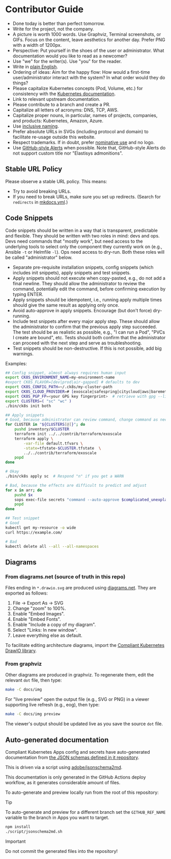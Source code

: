 # Contributor Guide

- Done today is better than perfect tomorrow.
- Write for the project, not the company.
- A picture is worth 1000 words. Use Graphviz, Terminal screenshots, or GIFs. Focus on the content, leave aesthetics for another day. Prefer PNG with a width of 1200px.
- Perspective: Put yourself in the shoes of the user or administrator. What documentation would you like to read as a newcomer?
- Use "we" for the writer(s). Use "you" for the reader.
- Write in [plain English](http://www.plainenglish.co.uk/how-to-write-in-plain-english.html).
- Ordering of ideas: Aim for the happy flow: How would a first-time user/administrator interact with the system? In what order would they do things?
- Please capitalize Kubernetes concepts (Pod, Volume, etc.) for consistency with the [Kubernetes documentation](https://kubernetes.io/docs/concepts/workloads/pods/).
- Link to relevant upstream documentation.
- Please contribute to a branch and create a PR.
- Capitalize all letters of acronyms: DNS, TCP, AWS.
- Capitalize proper nouns, in particular, names of projects, companies, and products: Kubernetes, Amazon, Azure.
- Use [inclusive naming](https://inclusivenaming.org/).
- Prefer absolute URLs in SVGs (including protocol and domain) to facilitate re-usage outside this website.
- Respect trademarks. If in doubt, prefer [nominative use](https://en.wikipedia.org/wiki/Nominative_use) and no logo.
- Use [GitHub-style Alerts](https://docs.github.com/en/get-started/writing-on-github/getting-started-with-writing-and-formatting-on-github/basic-writing-and-formatting-syntax#alerts) when possible. Note that, GitHub-style Alerts do not support custom title nor "Elastisys admonitions".

## Stable URL Policy

Please observe a stable URL policy. This means:

- Try to avoid breaking URLs.
- If you need to break URLs, make sure you set up redirects. (Search for `redirects` in [mkdocs.yml](mkdocs.yml).)

## Code Snippets

Code snippets should be written in a way that is transparent, predictable and flexible. They should be written with two roles in mind: devs and ops. Devs need commands that "mostly work", but need access to the underlying tools to select only the component they currently work on (e.g., Ansible `-t` or Helmfile `-l`). Ops need access to dry-run. Both these roles will be called "administrator" below.

- Separate pre-requisite installation snippets, config snippets (which includes init snippets), apply snippets and test snippets.
- Apply snippets should not execute when copy-pasted, e.g., do not add a final newline. They should allow the administrator to review the command, potentially edit the command, before confirming execution by typing ENTER.
- Apply snippets should be idempotent, i.e., running apply multiple times should give the same result as applying only once.
- Avoid auto-approve in apply snippets. Encourage (but don't force) dry-running.
- Include test snippets after every major apply step. These should allow the administrator to confirm that the previous apply step succeeded. The test should be as realistic as possible, e.g., "I can run a Pod", "PVCs I create are bound", etc. Tests should both confirm that the administrator can proceed with the next step and serve as troubleshooting.
- Test snippets should be non-destructive. If this is not possible, add big warnings.

Examples:

```bash
## Config snippet, almost always requires human input
export CK8S_ENVIRONMENT_NAME=my-environment-name
#export CK8S_FLAVOR=[dev|prod|air-gapped] # defaults to dev
export CK8S_CONFIG_PATH=~/.ck8s/my-cluster-path
export CK8S_CLOUD_PROVIDER=# [exoscale|safespring|citycloud|aws|baremetal]
export CK8S_PGP_FP=<your GPG key fingerprint>  # retrieve with gpg --list-secret-keys
export CLUSTERS=( "sc" "wc" )
./bin/ck8s init both

## Apply snippets
# Good, because administrator can review command, change command as necessary, review its effects and approves those effects
for CLUSTER in "${CLUSTERS[@]}"; do
    pushd inventory/$CLUSTER
    terraform init ../../contrib/terraform/exoscale
    terraform apply \
        -var-file default.tfvars \
        -state=tfstate-$CLUSTER.tfstate  \
        ../../contrib/terraform/exoscale
    popd
done

# Okay
./bin/ck8s apply sc  # Respond "n" if you get a WARN

# Bad, because the effects are difficult to predict and adjust
for x in arr; do
    pushd $x
    sops exec-file secrets "command --auto-approve $complicated_unexplained_arguments | yq r 'a.b.c' | xarg somthing-something"
    popd
done

## Test snippet
# Good
kubectl get my-resource -o wide
curl https://example.com/

# Bad
kubectl delete all --all --all-namespaces
```

## Diagrams

### From diagrams.net (source of truth in this repo)

Files ending in `*.drawio.svg` are produced using [diagrams.net](https://www.diagrams.net/). They are exported as follows:

1. File -> Export As -> SVG
1. Change "zoom" to 100%.
1. Enable "Embed Images".
1. Enable "Embed Fonts".
1. Enable "Include a copy of my diagram".
1. Select "Links: In new window".
1. Leave everything else as default.

To facilitate editing architecture diagrams, import the [Compliant Kubernetes DrawIO library](docs/img/ck8s-library.drawio.xml).

### From graphviz

Other diagrams are produced in graphviz. To regenerate them, edit the relevant `dot` file, then type:

```bash
make -C docs/img
```

For "live preview" open the output file (e.g., SVG or PNG) in a viewer supporting live refresh (e.g., eog), then type:

```bash
make -C docs/img preview
```

The viewer's output should be updated live as you save the source `dot` file.

## Auto-generated documentation

Compliant Kubernetes Apps config and secrets have auto-generated documentation from [the JSON schemas defined in it repository](https://github.com/elastisys/compliantkubernetes-apps/tree/main/config/schemas).

This is driven via a script using [adobe/jsonschema2md](https://github.com/adobe/jsonschema2md).

This documentation is only generated in the GitHub Actions deploy workflow, as it generates considerable amount of files.

To auto-generate and preview locally run from the root of this repository:

> [!tip]
>
> To auto-generate and preview for a different branch set the `GITHUB_REF_NAME` variable to the branch in Apps you want to target.

```bash
npm install
./script/jsonschema2md.sh
```

> [!important]
>
> Do not commit the generated files into the repository!

